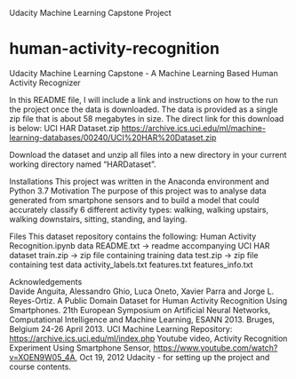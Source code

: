 Udacity Machine Learning Capstone Project
# human-activity-recognition
Udacity Machine Learning Capstone - A Machine Learning Based Human Activity Recognizer

In this README file, I will include a link and instructions on how to the run the project once the data is downloaded. 
The data is provided as a single zip file that is about 58 megabytes in size. The direct link for this download is below:
UCI HAR Dataset.zip   https://archive.ics.uci.edu/ml/machine-learning-databases/00240/UCI%20HAR%20Dataset.zip

Download the dataset and unzip all files into a new directory in your current working directory named “HARDataset”.


Installations
This project was written in the Anaconda environment and Python 3.7
Motivation
The purpose of this project was to analyse data generated from smartphone sensors and to build a model that could accurately classify 6 different activity types: walking, walking upstairs, walking downstairs, sitting, standing, and laying.

Files
This dataset repository contains the following:
  Human Activity Recognition.ipynb
  data 
      README.txt -> readme accompanying UCI HAR dataset
      train.zip -> zip file containing training data
      test.zip -> zip file containing test data
      activity_labels.txt
      features.txt
      features_info.txt
      
Acknowledgements      
Davide Anguita, Alessandro Ghio, Luca Oneto, Xavier Parra and Jorge L. Reyes-Ortiz. A Public Domain Dataset for Human Activity Recognition Using Smartphones. 21th European Symposium on Artificial Neural Networks, Computational Intelligence and Machine Learning, ESANN 2013. Bruges, Belgium 24-26 April 2013.
UCI Machine Learning Repository: https://archive.ics.uci.edu/ml/index.php
Youtube video, Activity Recognition Experiment Using Smartphone Sensor, https://www.youtube.com/watch?v=XOEN9W05_4A, Oct 19, 2012
Udacity - for setting up the project and course contents.
